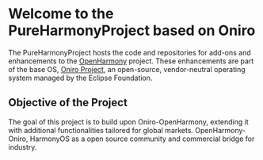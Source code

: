 # Welcome to the PureHarmonyProject based on Oniro 

The PureHarmonyProject hosts the code and repositories for add-ons and enhancements to the [OpenHarmony](https://www.openharmony.cn) project. These enhancements are part of the base OS, [Oniro Project](https://oniroproject.org/), an open-source, vendor-neutral operating system managed by the Eclipse Foundation.

## Objective of the Project

The goal of this project is to build upon Oniro-OpenHarmony, extending it with additional functionalities tailored for global markets. OpenHarmony-Oniro, HarmonyOS as a open source community and commercial bridge for industry.
